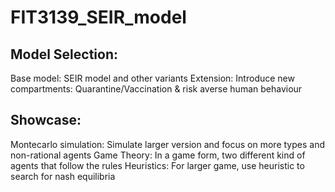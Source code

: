 # FIT3139_SEIR_model

## Model Selection:

Base model: SEIR model and other variants
Extension: Introduce new compartments: Quarantine/Vaccination & risk averse human behaviour

## Showcase:

Montecarlo simulation: Simulate larger version and focus on more types and non-rational agents
Game Theory: In a game form, two different kind of agents that follow the rules
Heuristics: For larger game, use heuristic to search for nash equilibria
